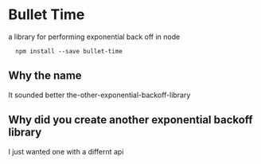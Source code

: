 # Bullet Time

a library for performing exponential back off in node

```
  npm install --save bullet-time
```

## Why the name

It sounded better the-other-exponential-backoff-library

## Why did you create another exponential backoff library

I just wanted one with a differnt api
